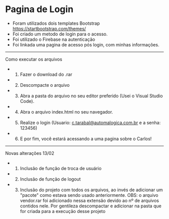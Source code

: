 # Pagina de Login

- Foram utilizados dois templates Bootstrap https://startbootstrap.com/themes/
- Foi criado um metodo de login para o acesso.
- Foi utilizado o Firebase na autenticação
- Foi linkada uma pagina de acesso pós login, com minhas informações.

--------------------------------------------------------------------------------
Como executar os arquivos

- 1. Fazer o download do .rar
- 2. Descompacte o arquivo
- 3. Abra a pasta do arquivo no seu editor preferido (Usei o Visual Studio Code).
- 4. Abra o arquivo index.html no seu navegador.
- 5. Realize o login (Usuario: c.tarabal@automalogica.com.br e a senha: 123456)
- 6. E por fim, você estará acessando a uma pagina sobre o Carlos!
--------------------------------------------------------------------------------
Novas alterações 13/02

- 1. Inclusão de função de troca de usuário
- 2. Inclusão de função de logout
- 3. Inclusão do projeto com todos os arquivos, ao invés de adicionar um "pacote" como estava sendo usado anteriormente.
OBS: o arquivo vendor.rar foi adicionado nessa extensão devido ao nº de arquivos contidos nele.
Por gentileza descompactar e adicionar na pasta que for criada para a execução desse projeto
